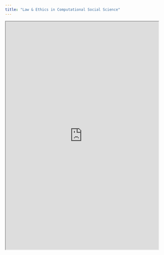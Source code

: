 ```yaml
---
title: "Law & Ethics in Computational Social Science"
---
```



<iframe height="750" width="100%" src="https://ewelton.github.io/ktest/wiki.html#Law%20&%20Ethics%20in%20Computational%20Social%20Science"></iframe>
